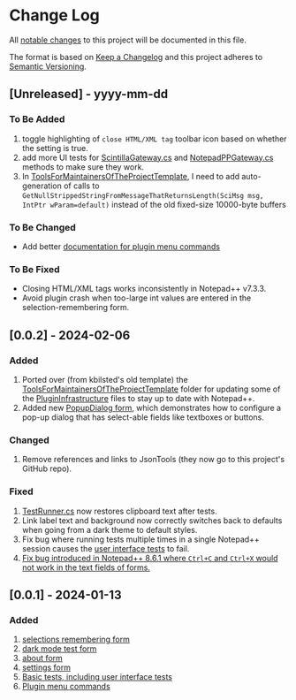 # Change Log
All [notable changes](#002---2024-02-06) to this project will be documented in this file.

The format is based on [Keep a Changelog](http://keepachangelog.com/)
and this project adheres to [Semantic Versioning](http://semver.org/).
 
## [Unreleased] - yyyy-mm-dd
 
### To Be Added

1. toggle highlighting of `close HTML/XML tag` toolbar icon based on whether the setting is true.
2. add more UI tests for [ScintillaGateway.cs](/NppCSharpPluginPack/PluginInfrastructure/ScintillaGateway.cs) and [NotepadPPGateway.cs](/NppCSharpPluginPack/PluginInfrastructure/NotepadPPGateway.cs) methods to make sure they work.
3. In [ToolsForMaintainersOfTheProjectTemplate](/ToolsForMaintainersOfTheProjectTemplate/), I need to add auto-generation of calls to `GetNullStrippedStringFromMessageThatReturnsLength(SciMsg msg, IntPtr wParam=default)` instead of the old fixed-size 10000-byte buffers

### To Be Changed

- Add better [documentation for plugin menu commands](/docs/README.md#plugin-menu-commands)

### To Be Fixed

- Closing HTML/XML tags works inconsistently in Notepad++ v7.3.3.
- Avoid plugin crash when too-large int values are entered in the selection-remembering form.

## [0.0.2] - 2024-02-06

### Added

1. Ported over (from kbilsted's old template) the [ToolsForMaintainersOfTheProjectTemplate](/ToolsForMaintainersOfTheProjectTemplate/) folder for updating some of the [PluginInfrastructure](/NppCSharpPluginPack/PluginInfrastructure/) files to stay up to date with Notepad++.
2. Added new [PopupDialog form](/docs/README.md#popup-dialog), which demonstrates how to configure a pop-up dialog that has select-able fields like textboxes or buttons.

### Changed

1. Remove references and links to JsonTools (they now go to this project's GitHub repo).

### Fixed

1. [TestRunner.cs](/NppCSharpPluginPack/Tests/TestRunner.cs) now restores clipboard text after tests.
2. Link label text and background now correctly switches back to defaults when going from a dark theme to default styles.
3. Fix bug where running tests multiple times in a single Notepad++ session causes the [user interface tests](/docs/README.md#running-tests) to fail.
4. [Fix bug introduced in Notepad++ 8.6.1 where `Ctrl+C` and `Ctrl+X` would not work in the text fields of forms.](/docs/README.md#registering-and-unregistering-forms-with-nppm_modelessdialog)

## [0.0.1] - 2024-01-13

### Added

1. [selections remembering form](/docs/README.md#selections-remembering-form)
2. [dark mode test form](/docs/README.md#dark-mode-test-form)
3. [about form](/docs/README.md#about-form)
4. [settings form](/docs/README.md#settings-form)
5. [Basic tests, including user interface tests](/docs/README.md#running-tests)
6. [Plugin menu commands](/docs/README.md#plugin-menu-commands)